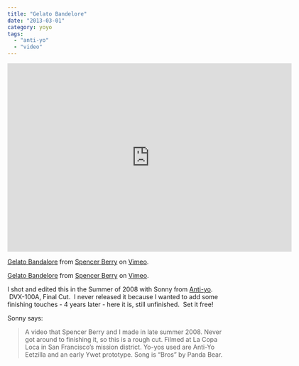 ```yaml
---
title: "Gelato Bandelore"
date: "2013-03-01"
category: yoyo
tags:
  - "anti-yo"
  - "video"
---
```


<iframe src="https://player.vimeo.com/video/46157163" width="640" height="424" frameborder="0" allow="autoplay; fullscreen; picture-in-picture" allowfullscreen></iframe>
<p><a href="https://vimeo.com/46157163">Gelato Bandalore</a> from <a href="https://vimeo.com/spencerberry">Spencer Berry</a> on <a href="https://vimeo.com">Vimeo</a>.</p>

[Gelato Bandelore](http://vimeo.com/46157163) from [Spencer Berry](http://vimeo.com/user705897) on [Vimeo](http://vimeo.com).

I shot and edited this in the Summer of 2008 with Sonny from [Anti-yo](http://anti-yo.com "Anti-yo").  DVX-100A, Final Cut.  I never released it because I wanted to add some finishing touches - 4 years later - here it is, still unfinished.  Set it free!

Sonny says:

> A video that Spencer Berry and I made in late summer 2008. Never got around to finishing it, so this is a rough cut. Filmed at La Copa Loca in San Francisco’s mission district. Yo-yos used are Anti-Yo Eetzilla and an early Ywet prototype. Song is “Bros” by Panda Bear.
